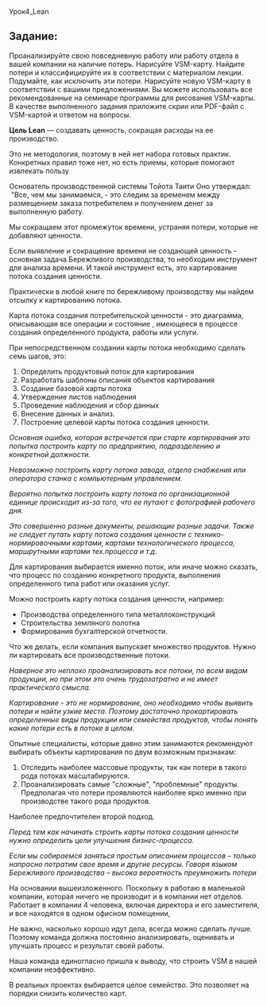 Урок4_Lean

## Задание:

Проанализируйте свою повседневную работу или работу отдела в вашей компании на наличие потерь.
Нарисуйте VSM-карту.
Найдите потери и классифицируйте их в соответствии с материалом лекции.
Подумайте, как исключить эти потери.
Нарисуйте новую VSM-карту в соответствии с вашими предложениями.
Вы можете использовать все рекомендованные на семинаре программы для рисования VSM-карты. В качестве выполненного задания приложите скрин или PDF-файл с VSM-картой и ответом на вопросы.

**Цель Lean** ― создавать ценность, сокращая расходы на ее производство.

Это не методология, поэтому в ней нет набора готовых практик. Конкретных правил тоже нет, но есть приемы, которые помогают извлекать пользу

Основатель производственной системы Тойота Таити Оно утверждал:  "Все, чем мы занимаемся, - это следим за временем между размещением заказа потребителем и получением денег за выполненную работу.

Мы сокращаем этот промежуток времени, устраняя потери, которые не добавляют ценности.

Если выявление и сокращение времени не создающей ценность - основная задача Бережливого производства, то необходим инструмент для анализа времени. И такой инструмент есть, это картирование потока создания ценности.

Практически в любой книге по бережливому производству мы найдем отсылку к картированию потока. 

Карта потока создания потребительской ценности - это диаграмма, описывающая все операции и состояние , имеющееся в процессе создания определенного продукта, работы или услуги. 

При непосредственном создании карты потока необходимо сделать семь шагов, это:
1. Определить продуктовый поток для картирования
2. Разработать шаблоны описания объектов картирования
3. Создание базовой карты потока
4. Утверждение листов наблюдения
5. Проведение наблюдения и сбор данных
6. Внесение данных и анализ.
7. Построение целевой карты потока создания ценности.

*Основная ошибка, которая встречается при старте картирования это попытка построить карту по предприятию, подразделению и конкретной должности.*

*Невозможно построить карту потока завода, отдела снабжения или оператора станка с компьютерным управлением.*

*Вероятно попытка построить карту потока по организационной единице происходит из-за того, что ее путают с фотографией рабочего дня.*

*Это совершенно разные документы, решающие разные задачи. Также не следует путать карту потока создания ценности с технико-нормировочными картами, картами технологического процесса, маршрутными картами тех.процесса и т.д.*

Для картирования выбирается именно поток, или иначе можно сказать, что процесс по созданию конкретного продукта, выполнения определенного типа работ или оказания услуг.

Можно построить карту потока создания ценности, например:
- Производства определенного типа металлоконструкций
- Строительства земляного полотна
- Формирования бухгалтерской отчетности.

Что же делать, если компания выпускает множество продуктов. Нужно ли картировать все производственные потоки.

*Наверное это неплохо проанализировать все потоки, по всем видам продукции, но при этом это очень трудозатратно и не имеет практического смысла.*

*Картирование - это не нормирование, оно необходимо чтобы выявить потери и найти узкие места. Поэтому достаточно прокартировать определенные виды продукции или семейства продуктов, чтобы понять какие потери есть в потоке в целом.*

Опытные специалисты, которые давно этим занимаются рекомендуют выбирать объекты картирования по двум возможным признакам:
1. Отследить наиболее массовые продукты, так как потери в такого рода потоках масштабируются.
2. Проанализировать самые "сложные", "проблемные" продукты. Предполагая что потери проявляются наиболее ярко именно при производстве такого рода продуктов.

Наиболее предпочтителен второй подход.

*Перед тем как начинать строить карты потока создания ценности нужно определить цели улучшения бизнес-процесса.* 

_*Если мы собираемся заняться простым описанием процессов – только напрасно потратим свое время и другие ресурсы. Говоря языком Бережливого производства – высока вероятность преумножить потери*_

На основании вышеизложенного. Поскольку я работаю в маленькой компании, которая ничего не производит и в компании нет отделов. Работает в компании 4 человека, включая директора и его заместителя, и все находятся в одном офисном помещении,

Не важно, насколько хорошо идут дела, всегда можно сделать лучше. Поэтому команда должна постоянно анализировать, оценивать и улучшать процесс и результат своей работы.

Наша команда единогласно пришла к  выводу, что строить VSM в нашей компании неэффективно.

В реальных проектах выбирается целое семейство. Это позволяет на порядки снизить количество карт.